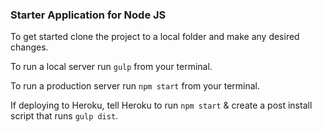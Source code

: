 ### Starter Application for Node JS
To get started clone the project to a local folder and make any desired changes.

To run a local server run `gulp` from your terminal.

To run a production server run `npm start` from your terminal.

If deploying to Heroku, tell Heroku to run `npm start` & create a post install script that runs `gulp dist`.
